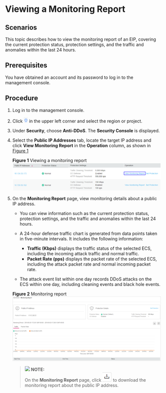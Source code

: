 # Viewing a Monitoring Report<a name="EN-US_TOPIC_0204851468"></a>

## Scenarios<a name="section87788284194"></a>

This topic describes how to view the monitoring report of an EIP, covering the current protection status, protection settings, and the traffic and anomalies within the last 24 hours.

## Prerequisites<a name="section284611418201"></a>

You have obtained an account and its password to log in to the management console.

## Procedure<a name="section1544716185202"></a>

1.  Log in to the management console.
2.  Click  ![](figures/icon_dt-4.png)  in the upper left corner and select the region or project.
3.  Under  **Security**, choose  **Anti-DDoS**. The  **Security Console**  is displayed.
4.  Select the  **Public IP Addresses**  tab, locate the target IP address and click  **View Monitoring Report**  in the  **Operation**  column, as shown in  [Figure 1](#fig28737219154047)

    **Figure  1**  Viewing a monitoring report<a name="fig28737219154047"></a>  
    ![](figures/viewing-a-monitoring-report.png "viewing-a-monitoring-report")

5.  On the  **Monitoring Report**  page, view monitoring details about a public IP address.

    -   You can view information such as the current protection status, protection settings, and the traffic and anomalies within the last 24 hours.
    -   A 24-hour defense traffic chart is generated from data points taken in five-minute intervals. It includes the following information:
        -   **Traffic \(Kbps\)**  displays the traffic status of the selected ECS, including the incoming attack traffic and normal traffic.
        -   **Packet Rate \(pps\)**  displays the packet rate of the selected ECS, including the attack packet rate and normal incoming packet rate.

    -   The attack event list within one day records DDoS attacks on the ECS within one day, including cleaning events and black hole events.

    **Figure  2**  Monitoring report<a name="fig3537135062113"></a>  
    ![](figures/monitoring-report.png "monitoring-report")

    >![](/images/icon-note.gif) **NOTE:**   
    >On the  **Monitoring Report**  page, click  ![](figures/icon_download.png)  to download the monitoring report about the public IP address.  


